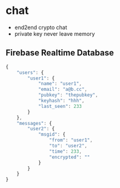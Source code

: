 # chat

* end2end crypto chat
* private key never leave memory

## Firebase Realtime Database

```javascript
{
    "users": {
        "user1": {
            "name": "user1",
            "email": "a@b.cc",
            "pubkey": "thepubkey",
            "keyhash": "hhh",
            "last_seen": 233
        }
    },
    "messages": {
        "user2": {
            "msgid": {
                "from": "user1",
                "to": "user2",
                "time": 233,
                "encrypted": ""
            }
        }
    }
}

```
